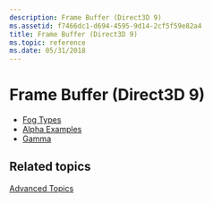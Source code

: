```yaml
---
description: Frame Buffer (Direct3D 9)
ms.assetid: f7466dc1-d694-4595-9d14-2cf5f59e82a4
title: Frame Buffer (Direct3D 9)
ms.topic: reference
ms.date: 05/31/2018
---
```


# Frame Buffer (Direct3D 9)

-   [Fog Types](fog-types.md)
-   [Alpha Examples](alpha-examples.md)
-   [Gamma](gamma.md)

## Related topics

<dl> <dt>

[Advanced Topics](advanced-topics.md)
</dt> </dl>

 

 



